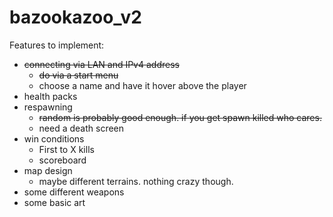 # bazookazoo_v2

Features to implement:

- ~~connecting via LAN and IPv4 address~~
  - ~~do via a start menu~~
  - choose a name and have it hover above the player
- health packs
- respawning
  - ~~random is probably good enough. if you get spawn killed who cares.~~
  - need a death screen
- win conditions
  - First to X kills
  - scoreboard
- map design
  - maybe different terrains. nothing crazy though.
- some different weapons
- some basic art
